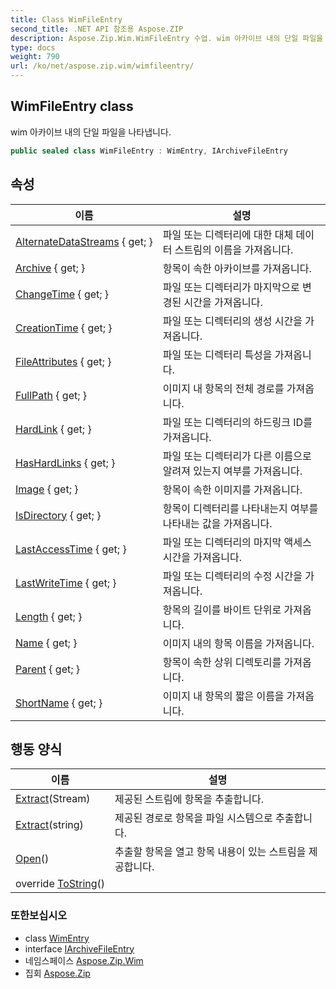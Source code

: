 ```yaml
---
title: Class WimFileEntry
second_title: .NET API 참조용 Aspose.ZIP
description: Aspose.Zip.Wim.WimFileEntry 수업. wim 아카이브 내의 단일 파일을 나타냅니다.
type: docs
weight: 790
url: /ko/net/aspose.zip.wim/wimfileentry/
---
```

## WimFileEntry class

wim 아카이브 내의 단일 파일을 나타냅니다.

```csharp
public sealed class WimFileEntry : WimEntry, IArchiveFileEntry
```

## 속성

| 이름 | 설명 |
| --- | --- |
| [AlternateDataStreams](../../aspose.zip.wim/wimentry/alternatedatastreams/) { get; } | 파일 또는 디렉터리에 대한 대체 데이터 스트림의 이름을 가져옵니다. |
| [Archive](../../aspose.zip.wim/wimentry/archive/) { get; } | 항목이 속한 아카이브를 가져옵니다. |
| [ChangeTime](../../aspose.zip.wim/wimentry/changetime/) { get; } | 파일 또는 디렉터리가 마지막으로 변경된 시간을 가져옵니다. |
| [CreationTime](../../aspose.zip.wim/wimentry/creationtime/) { get; } | 파일 또는 디렉터리의 생성 시간을 가져옵니다. |
| [FileAttributes](../../aspose.zip.wim/wimentry/fileattributes/) { get; } | 파일 또는 디렉터리 특성을 가져옵니다. |
| [FullPath](../../aspose.zip.wim/wimentry/fullpath/) { get; } | 이미지 내 항목의 전체 경로를 가져옵니다. |
| [HardLink](../../aspose.zip.wim/wimentry/hardlink/) { get; } | 파일 또는 디렉터리의 하드링크 ID를 가져옵니다. |
| [HasHardLinks](../../aspose.zip.wim/wimentry/hashardlinks/) { get; } | 파일 또는 디렉터리가 다른 이름으로 알려져 있는지 여부를 가져옵니다. |
| [Image](../../aspose.zip.wim/wimentry/image/) { get; } | 항목이 속한 이미지를 가져옵니다. |
| [IsDirectory](../../aspose.zip.wim/wimentry/isdirectory/) { get; } | 항목이 디렉터리를 나타내는지 여부를 나타내는 값을 가져옵니다. |
| [LastAccessTime](../../aspose.zip.wim/wimentry/lastaccesstime/) { get; } | 파일 또는 디렉터리의 마지막 액세스 시간을 가져옵니다. |
| [LastWriteTime](../../aspose.zip.wim/wimentry/lastwritetime/) { get; } | 파일 또는 디렉터리의 수정 시간을 가져옵니다. |
| [Length](../../aspose.zip.wim/wimfileentry/length/) { get; } | 항목의 길이를 바이트 단위로 가져옵니다. |
| [Name](../../aspose.zip.wim/wimentry/name/) { get; } | 이미지 내의 항목 이름을 가져옵니다. |
| [Parent](../../aspose.zip.wim/wimentry/parent/) { get; } | 항목이 속한 상위 디렉토리를 가져옵니다. |
| [ShortName](../../aspose.zip.wim/wimentry/shortname/) { get; } | 이미지 내 항목의 짧은 이름을 가져옵니다. |

## 행동 양식

| 이름 | 설명 |
| --- | --- |
| [Extract](../../aspose.zip.wim/wimfileentry/extract/#extract_1)(Stream) | 제공된 스트림에 항목을 추출합니다. |
| [Extract](../../aspose.zip.wim/wimfileentry/extract/#extract)(string) | 제공된 경로로 항목을 파일 시스템으로 추출합니다. |
| [Open](../../aspose.zip.wim/wimfileentry/open/)() | 추출할 항목을 열고 항목 내용이 있는 스트림을 제공합니다. |
| override [ToString](../../aspose.zip.wim/wimentry/tostring/)() |  |

### 또한보십시오

* class [WimEntry](../wimentry/)
* interface [IArchiveFileEntry](../../aspose.zip/iarchivefileentry/)
* 네임스페이스 [Aspose.Zip.Wim](../../aspose.zip.wim/)
* 집회 [Aspose.Zip](../../)


